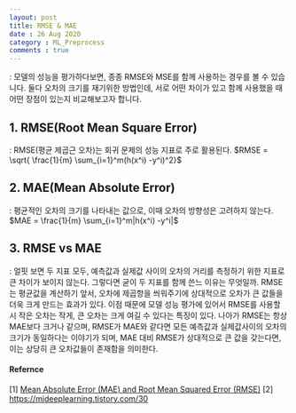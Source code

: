 ```yaml
---
layout: post
title: RMSE & MAE
date : 26 Aug 2020
category : ML_Preprocess
comments : true
---
```


: 모델의 성능을 평가하다보면, 종종 RMSE와 MSE를 함께 사용하는 경우를 볼 수 있습니다. 둘다 오차의 크기를 재기위한 방법인데, 서로 어떤 차이가 있고 함께 사용했을 때 어떤 장점이 있는지 비교해보고자 합니다.  

## 1. RMSE(Root Mean Square Error)
 : RMSE(평균 제곱근 오차)는 회귀 문제의 성능 지표로 주로 활용된다.
 $RMSE = \sqrt{ \frac{1}{m}  \sum_{i=1}^m(h(x^i) -y^i)^2}$


## 2. MAE(Mean Absolute Error)
 : 평균적인 오차의 크기를 나타내는 값으로, 이때 오차의 방향성은 고려하지 않는다.  
 $MAE = \frac{1}{m} \sum_{i=1}^m|h(x^i) -y^i|$

## 3. RMSE vs MAE
 : 얼핏 보면 두 지표 모두, 예측값과 실제값 사이의 오차의 거리를 측정하기 위한 지표로 큰 차이가 보이지 않는다. 그렇다면 굳이 두 지표를 함께 쓴느 이유는 무엇일까.
 RMSE는 평균값을 계산하기 앞서, 오차에 제곱항을 씌워주기에 상대적으로 오차가 큰 값들을 더욱 크게 만드는 효과가 있다. 이점 때문에 모델 성능 평가에 있어서 RMSE를 사용할 시 작은 오차는 작게, 큰 오차는 크게 여길 수 있다는 특징이 있다.
 나아가 RMSE는 항상 MAE보다 크거나 같으며, RMSE가 MAE와 같다면 모든 예측값과 실제값사이의 오차의 크기가 동일하다는 이야기가 되며,
 MAE 대비 RMSE가 상대적으로 큰 값을 갖는다면, 이는 상당히 큰 오차값들이 존재함을 의미한다.



#### Refernce
[1] [Mean Absolute Error (MAE) and Root Mean Squared Error (RMSE)](http://www.eumetrain.org/data/4/451/english/msg/ver_cont_var/uos3/uos3_ko1.htm)
[2] https://mjdeeplearning.tistory.com/30
